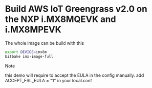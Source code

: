 # Build AWS IoT Greengrass v2.0 on the NXP i.MX8MQEVK and i.MX8MPEVK

The whole image can be build with this
```bash
export DEVICE=imx8m
bitbake imx-image-full
```

> [!NOTE]
> this demo will require to accept the EULA in the config manually.
> add ACCEPT_FSL_EULA = "1" in your local.conf
